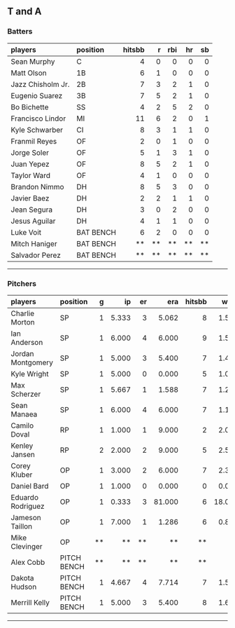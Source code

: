 ## T and A

### Batters

 
|players           |position  | hitsbb|  r| rbi| hr| sb| 
|:-----------------|:---------|------:|--:|---:|--:|--:| 
|Sean Murphy       |C         |      4|  0|   0|  0|  0| 
|Matt Olson        |1B        |      6|  1|   0|  0|  0| 
|Jazz Chisholm Jr. |2B        |      7|  3|   2|  1|  0| 
|Eugenio Suarez    |3B        |      7|  5|   2|  1|  0| 
|Bo Bichette       |SS        |      4|  2|   5|  2|  0| 
|Francisco Lindor  |MI        |     11|  6|   2|  0|  1| 
|Kyle Schwarber    |CI        |      8|  3|   1|  1|  0| 
|Franmil Reyes     |OF        |      2|  0|   1|  0|  0| 
|Jorge Soler       |OF        |      5|  1|   3|  1|  0| 
|Juan Yepez        |OF        |      8|  5|   2|  1|  0| 
|Taylor Ward       |OF        |      4|  1|   0|  0|  0| 
|Brandon Nimmo     |DH        |      8|  5|   3|  0|  0| 
|Javier Baez       |DH        |      2|  2|   1|  1|  0| 
|Jean Segura       |DH        |      3|  0|   2|  0|  0| 
|Jesus Aguilar     |DH        |      4|  1|   1|  0|  0| 
|Luke Voit         |BAT BENCH |      6|  2|   0|  0|  0| 
|Mitch Haniger     |BAT BENCH |     **| **|  **| **| **| 
|Salvador Perez    |BAT BENCH |     **| **|  **| **| **| 


* * *

### Pitchers

 
|players           |position    |  g|    ip| er|    era| hitsbb|   whip| so|  w| sv| 
|:-----------------|:-----------|--:|-----:|--:|------:|------:|------:|--:|--:|--:| 
|Charlie Morton    |SP          |  1| 5.333|  3|  5.062|      8|  1.500|  5|  1|  0| 
|Ian Anderson      |SP          |  1| 6.000|  4|  6.000|      9|  1.500|  6|  0|  0| 
|Jordan Montgomery |SP          |  1| 5.000|  3|  5.400|      7|  1.400|  3|  0|  0| 
|Kyle Wright       |SP          |  1| 5.000|  0|  0.000|      5|  1.000|  6|  1|  0| 
|Max Scherzer      |SP          |  1| 5.667|  1|  1.588|      7|  1.235|  4|  1|  0| 
|Sean Manaea       |SP          |  1| 6.000|  4|  6.000|      7|  1.167|  5|  0|  0| 
|Camilo Doval      |RP          |  1| 1.000|  1|  9.000|      2|  2.000|  1|  0|  0| 
|Kenley Jansen     |RP          |  2| 2.000|  2|  9.000|      5|  2.500|  3|  0|  1| 
|Corey Kluber      |OP          |  1| 3.000|  2|  6.000|      7|  2.333|  2|  0|  0| 
|Daniel Bard       |OP          |  1| 1.000|  0|  0.000|      0|  0.000|  1|  0|  1| 
|Eduardo Rodriguez |OP          |  1| 0.333|  3| 81.000|      6| 18.000|  0|  0|  0| 
|Jameson Taillon   |OP          |  1| 7.000|  1|  1.286|      6|  0.857|  7|  0|  0| 
|Mike Clevinger    |OP          | **|    **| **|     **|     **|     **| **| **| **| 
|Alex Cobb         |PITCH BENCH | **|    **| **|     **|     **|     **| **| **| **| 
|Dakota Hudson     |PITCH BENCH |  1| 4.667|  4|  7.714|      7|  1.500|  2|  0|  0| 
|Merrill Kelly     |PITCH BENCH |  1| 5.000|  3|  5.400|      8|  1.600|  2|  0|  0| 


* * *



